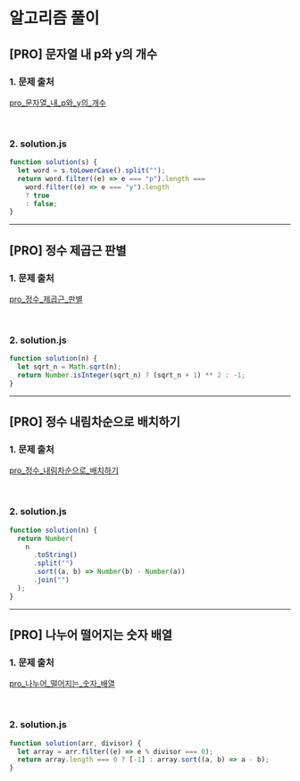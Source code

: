 # 알고리즘 풀이

## [PRO] 문자열 내 p와 y의 개수

### 1. 문제 출처

[pro_문자열_내_p와_y의_개수](https://school.programmers.co.kr/learn/courses/30/lessons/12916)

<br>

### 2. solution.js

```javascript
function solution(s) {
  let word = s.toLowerCase().split("");
  return word.filter((e) => e === "p").length ===
    word.filter((e) => e === "y").length
    ? true
    : false;
}
```

---

## [PRO] 정수 제곱근 판별

### 1. 문제 출처

[pro_정수_제곱근_판별](https://school.programmers.co.kr/learn/courses/30/lessons/12934)

<br>

### 2. solution.js

```javascript
function solution(n) {
  let sqrt_n = Math.sqrt(n);
  return Number.isInteger(sqrt_n) ? (sqrt_n + 1) ** 2 : -1;
}
```

---

## [PRO] 정수 내림차순으로 배치하기

### 1. 문제 출처

[pro_정수_내림차순으로_배치하기](https://school.programmers.co.kr/learn/courses/30/lessons/12933)

<br>

### 2. solution.js

```javascript
function solution(n) {
  return Number(
    n
      .toString()
      .split("")
      .sort((a, b) => Number(b) - Number(a))
      .join("")
  );
}
```

---

## [PRO] 나누어 떨어지는 숫자 배열

### 1. 문제 출처

[pro_나누어_떨어지는_숫자_배열](https://school.programmers.co.kr/learn/courses/30/lessons/12910)

<br>

### 2. solution.js

```javascript
function solution(arr, divisor) {
  let array = arr.filter((e) => e % divisor === 0);
  return array.length === 0 ? [-1] : array.sort((a, b) => a - b);
}
```